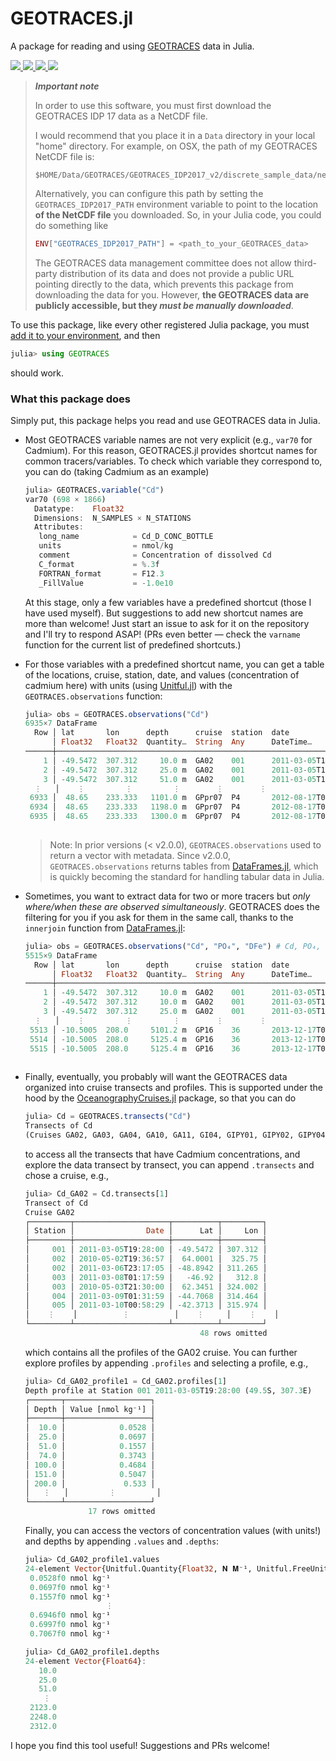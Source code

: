 # GEOTRACES.jl

A package for reading and using [GEOTRACES](https://www.geotraces.org/) data in Julia.

<p>
  <a href="https://github.com/briochemc/GEOTRACES.jl/actions">
    <img src="https://img.shields.io/github/workflow/status/briochemc/GEOTRACES.jl/Mac%20OS%20X?label=OSX&logo=Apple&logoColor=white&style=flat-square">
  </a>
  <a href="https://github.com/briochemc/GEOTRACES.jl/actions">
    <img src="https://img.shields.io/github/workflow/status/briochemc/GEOTRACES.jl/Linux?label=Linux&logo=Linux&logoColor=white&style=flat-square">
  </a>
  <a href="https://github.com/briochemc/GEOTRACES.jl/actions">
    <img src="https://img.shields.io/github/workflow/status/briochemc/GEOTRACES.jl/Windows?label=Windows&logo=Windows&logoColor=white&style=flat-square">
  </a>
  <a href="https://codecov.io/gh/briochemc/GEOTRACES.jl">
    <img src="https://img.shields.io/codecov/c/github/briochemc/GEOTRACES.jl/master?label=Codecov&logo=codecov&logoColor=white&style=flat-square">
  </a>
</p>

> ***Important note***
>
> In order to use this software, you must first download the GEOTRACES IDP 17 data as a NetCDF file.
>
> I would recommend that you place it in a `Data` directory in your local "home" directory.
> For example, on OSX, the path of my GEOTRACES NetCDF file is:
>
> ```
> $HOME/Data/GEOTRACES/GEOTRACES_IDP2017_v2/discrete_sample_data/netcdf/GEOTRACES_IDP2017_v2_Discrete_Sample_Data.nc
> ```
>
> Alternatively, you can configure this path by setting the `GEOTRACES_IDP2017_PATH` environment variable to point to the location **of the NetCDF file** you downloaded.
> So, in your Julia code, you could do something like
>
> ```julia
> ENV["GEOTRACES_IDP2017_PATH"] = <path_to_your_GEOTRACES_data>
> ```
>
> The GEOTRACES data management committee does not allow third-party distribution of its data and does not provide a public URL pointing directly to the data, which prevents this package from downloading the data for you.
> However, **the GEOTRACES data are publicly accessible, but they *must be manually downloaded***.

To use this package, like every other registered Julia package, you must [add it to your environment](https://julialang.github.io/Pkg.jl/v1/managing-packages/#Adding-registered-packages), and then

```julia
julia> using GEOTRACES
```

should work.

### What this package does

Simply put, this package helps you read and use GEOTRACES data in Julia.

- Most GEOTRACES variable names are not very explicit (e.g., `var70` for Cadmium).
    For this reason, GEOTRACES.jl provides shortcut names for common tracers/variables.
    To check which variable they correspond to, you can do (taking Cadmium as an example)

    ```julia
    julia> GEOTRACES.variable("Cd")
    var70 (698 × 1866)
      Datatype:    Float32
      Dimensions:  N_SAMPLES × N_STATIONS
      Attributes:
       long_name            = Cd_D_CONC_BOTTLE
       units                = nmol/kg
       comment              = Concentration of dissolved Cd
       C_format             = %.3f
       FORTRAN_format       = F12.3
       _FillValue           = -1.0e10
    ```
    At this stage, only a few variables have a predefined shortcut (those I have used myself).
    But suggestions to add new shortcut names are more than welcome! Just start an issue to ask for it on the repository and I'll try to respond ASAP!
    (PRs even better — check the `varname` function for the current list of predefined shortcuts.)


- For those variables with a predefined shortcut name, you can get a table of the locations, cruise, station, date, and values (concentration of cadmium here) with units (using [Unitful.jl](https://github.com/PainterQubits/Unitful.jl)) with the `GEOTRACES.observations` function:

    ```julia
    julia> obs = GEOTRACES.observations("Cd")
    6935×7 DataFrame
      Row │ lat       lon      depth      cruise  station  date                 Cd
          │ Float32   Float32  Quantity…  String  Any      DateTime…            Quantity…
    ──────┼──────────────────────────────────────────────────────────────────────────────────────
        1 │ -49.5472  307.312     10.0 m  GA02    001      2011-03-05T19:28:00  0.0528 nmol kg⁻¹
        2 │ -49.5472  307.312     25.0 m  GA02    001      2011-03-05T19:28:00  0.0697 nmol kg⁻¹
        3 │ -49.5472  307.312     51.0 m  GA02    001      2011-03-05T19:28:00  0.1557 nmol kg⁻¹
      ⋮   │    ⋮         ⋮         ⋮        ⋮        ⋮              ⋮                  ⋮
     6933 │  48.65    233.333   1101.0 m  GPpr07  P4       2012-08-17T00:18:42  1.0396 nmol kg⁻¹
     6934 │  48.65    233.333   1198.0 m  GPpr07  P4       2012-08-17T00:18:42  1.0376 nmol kg⁻¹
     6935 │  48.65    233.333   1300.0 m  GPpr07  P4       2012-08-17T00:18:42  1.0307 nmol kg⁻¹
                                                                                6929 rows omitted
    ```

    > Note: In prior versions (< v2.0.0), `GEOTRACES.observations` used to return a vector with metadata. Since v2.0.0, `GEOTRACES.observations` returns tables from [DataFrames.jl](https://github.com/JuliaData/DataFrames.jl), which is quickly becoming the standard for handling tabular data in Julia.

- Sometimes, you want to extract data for two or more tracers but *only where/when these are observed simultaneously*. GEOTRACES does the filtering for you if you ask for them in the same call, thanks to the `innerjoin` function from [DataFrames.jl](https://github.com/JuliaData/DataFrames.jl):

    ```julia
    julia> obs = GEOTRACES.observations("Cd", "PO₄", "DFe") # Cd, PO₄, and DFe obs with units
    5515×9 DataFrame
      Row │ lat       lon      depth      cruise  station  date                 Cd                  PO₄             DFe
          │ Float32   Float32  Quantity…  String  Any      DateTime…            Quantity…           Quantity…       Quantity…
    ──────┼────────────────────────────────────────────────────────────────────────────────────────────────────────────────────────────
        1 │ -49.5472  307.312     10.0 m  GA02    001      2011-03-05T19:28:00  0.0528 nmol kg⁻¹    1.01 μmol kg⁻¹  0.52 nmol kg⁻¹
        2 │ -49.5472  307.312     10.0 m  GA02    001      2011-03-05T19:28:00  0.0528 nmol kg⁻¹    1.01 μmol kg⁻¹  0.52 nmol kg⁻¹
        3 │ -49.5472  307.312     25.0 m  GA02    001      2011-03-05T19:28:00  0.0697 nmol kg⁻¹    2.37 μmol kg⁻¹  0.37 nmol kg⁻¹
      ⋮   │    ⋮         ⋮         ⋮        ⋮        ⋮              ⋮                   ⋮                 ⋮                 ⋮
     5513 │ -10.5005  208.0     5101.2 m  GP16    36       2013-12-17T00:02:27  0.7295 nmol kg⁻¹    2.32 μmol kg⁻¹  0.44 nmol kg⁻¹
     5514 │ -10.5005  208.0     5125.4 m  GP16    36       2013-12-17T00:02:27  0.720312 nmol kg⁻¹  2.31 μmol kg⁻¹  0.482927 nmol kg⁻¹
     5515 │ -10.5005  208.0     5125.4 m  GP16    36       2013-12-17T00:02:27  0.720312 nmol kg⁻¹  2.31 μmol kg⁻¹  0.482927 nmol kg⁻¹
                                                                                                                      5509 rows omitted
    ```

- Finally, eventually, you probably will want the GEOTRACES data organized into cruise transects and profiles. This is supported under the hood by the [OceanographyCruises.jl](https://github.com/briochemc/OceanographyCruises.jl) package, so that you can do

    ```julia
    julia> Cd = GEOTRACES.transects("Cd")
    Transects of Cd
    (Cruises GA02, GA03, GA04, GA10, GA11, GI04, GIPY01, GIPY02, GIPY04, GIPY05, GIPY06, GIPY13, GP02, GP13, GP16, GP18, GPpr01, GPpr02, and GPpr07.)
    ```

    to access all the transects that have Cadmium concentrations, and explore the data transect by transect, you can append `.transects` and chose a cruise, e.g.,

    ```julia
    julia> Cd_GA02 = Cd.transects[1]
    Transect of Cd
    Cruise GA02
    ┌─────────┬─────────────────────┬──────────┬─────────┐
    │ Station │                Date │      Lat │     Lon │
    ├─────────┼─────────────────────┼──────────┼─────────┤
    │     001 │ 2011-03-05T19:28:00 │ -49.5472 │ 307.312 │
    │     002 │ 2010-05-02T19:36:57 │  64.0001 │  325.75 │
    │     002 │ 2011-03-06T23:17:05 │ -48.8942 │ 311.265 │
    │     003 │ 2011-03-08T01:17:59 │   -46.92 │   312.8 │
    │     003 │ 2010-05-03T21:30:00 │  62.3451 │ 324.002 │
    │     004 │ 2011-03-09T01:31:59 │ -44.7068 │ 314.464 │
    │     005 │ 2011-03-10T00:58:29 │ -42.3713 │ 315.974 │
    │    ⋮    │          ⋮          │    ⋮     │    ⋮    │
    └─────────┴─────────────────────┴──────────┴─────────┘
                                           48 rows omitted
    ```

    which contains all the profiles of the GA02 cruise. You can further explore profiles by appending `.profiles` and selecting a profile, e.g.,

    ```julia
    julia> Cd_GA02_profile1 = Cd_GA02.profiles[1]
    Depth profile at Station 001 2011-03-05T19:28:00 (49.5S, 307.3E)
    ┌───────┬───────────────────┐
    │ Depth │ Value [nmol kg⁻¹] │
    ├───────┼───────────────────┤
    │  10.0 │            0.0528 │
    │  25.0 │            0.0697 │
    │  51.0 │            0.1557 │
    │  74.0 │            0.3743 │
    │ 100.0 │            0.4684 │
    │ 151.0 │            0.5047 │
    │ 200.0 │             0.533 │
    │   ⋮   │         ⋮         │
    └───────┴───────────────────┘
                  17 rows omitted
    ```

    Finally, you can access the vectors of concentration values (with units!) and depths by appending `.values` and `.depths`:

    ```julia
    julia> Cd_GA02_profile1.values
    24-element Vector{Unitful.Quantity{Float32, 𝐍 𝐌⁻¹, Unitful.FreeUnits{(kg⁻¹, nmol), 𝐍 𝐌⁻¹, nothing}}}:
     0.0528f0 nmol kg⁻¹
     0.0697f0 nmol kg⁻¹
     0.1557f0 nmol kg⁻¹
                      ⋮
     0.6946f0 nmol kg⁻¹
     0.6997f0 nmol kg⁻¹
     0.7067f0 nmol kg⁻¹

    julia> Cd_GA02_profile1.depths
    24-element Vector{Float64}:
       10.0
       25.0
       51.0
        ⋮
     2123.0
     2248.0
     2312.0
     ```

I hope you find this tool useful! Suggestions and PRs welcome!
